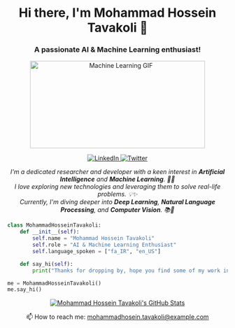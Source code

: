 <h1 align="center">Hi there, I'm Mohammad Hossein Tavakoli 👋</h1>
<h3 align="center">A passionate AI & Machine Learning enthusiast!</h3>


<p align="center">
  <img src="https://media.giphy.com/media/v1.Y2lkPTc5MGI3NjExYWxmaW0yemJkYWV2YzBmeWswNzRoc3drNDhtbXljMWhwYnNmcXVqbSZlcD12MV9pbnRlcm5hbF9naWZfYnlfaWQmY3Q9Zw/8EhtFCBffNztPPc5d4/source.gif" alt="Machine Learning GIF" width="400" height="200" >
</p>

<!-- Your existing badges and content -->

<p align="center">
  <a href="https://www.linkedin.com/in/mohammadhoseintavakoli/">
    <img alt="LinkedIn" src="https://img.shields.io/badge/LinkedIn-Mohammad%20Hossein%20Tavakoli-blue?style=flat-square&logo=linkedin">
  </a>
  <a href="https://twitter.com/mhtavakoli">
    <img alt="Twitter" src="https://img.shields.io/badge/Twitter-@mhtavakoli-blue?style=flat-square&logo=twitter">
  </a>
  <!-- Add other social network badges here -->
</p>

<p align="center">
  <em>
    I'm a dedicated researcher and developer with a keen interest in <b>Artificial Intelligence</b> and <b>Machine Learning</b>. 🤖🧠<br>
    I love exploring new technologies and leveraging them to solve real-life problems. 💡✨<br>
    Currently, I'm diving deeper into <b>Deep Learning</b>, <b>Natural Language Processing</b>, and <b>Computer Vision</b>. 📚🔬
  </em>
</p>

```python
class MohammadHosseinTavakoli:
    def __init__(self):
        self.name = "Mohammad Hossein Tavakoli"
        self.role = "AI & Machine Learning Enthusiast"
        self.language_spoken = ["fa_IR", "en_US"]

    def say_hi(self):
        print("Thanks for dropping by, hope you find some of my work interesting.")

me = MohammadHosseinTavakoli()
me.say_hi()
```
<p align="center">
  <a href="https://github.com/mhtavakoli">
    <img src="https://github-readme-stats.vercel.app/api?username=mhtavakoli&show_icons=true&theme=radical" alt="Mohammad Hossein Tavakoli's GitHub Stats">
  </a>
</p>

<p align="center">
  📫 How to reach me: <a href='mailto:mohammadhosein.tavakoli@example.com'>mohammadhosein.tavakoli@example.com</a>
</p>
